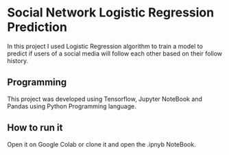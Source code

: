 # Social Network Logistic Regression Prediction

In this project I used Logistic Regression algorithm to train a model to predict if users of a social media will follow each other based on their follow history.

## Programming

This project was developed using Tensorflow, Jupyter NoteBook and Pandas using Python Programming language.

## How to run it
Open it on Google Colab or clone it and open the .ipnyb NoteBook.
